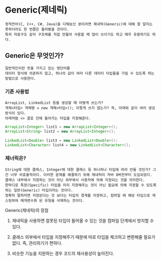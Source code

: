 # Generic(제네릭)

    정적언어(C, C++, C#, Java)을 다뤄보신 분이라면 제네릭(Generic)에 대해 잘 알지는 못하더라도 한 번쯤은 들어봤을 것이다. 
    특히 자료구조 같이 구조체를 직접 만들어 사용할 때 많이 쓰이기도 하고 매우 유용하기도 하다.

## Generic은 무엇인가?
    일반적인이란 뜻을 가지고 있는 영단어를
    데이터 형식에 의존하지 않고, 하나의 값이 여러 다른 데이터 타입들을 가질 수 있도록 하는 방법으로 사용한다. 

### 기존 사용법
    ArrayList, LinkedList 등을 생성할 때 어떻게 쓰는가?
    객체<타입> 객체명 = new 객체<타입>(); 이렇게 쓰지 않는가? 즉, 아래와 같이 여러 생성방식이 있다.
    아래처럼 <> 괄호 안에 들어가는 타입을 지정해준다.

```java
ArrayList<Integer> list1 = new ArrayList<Integer>();
ArrayList<String> list2 = new ArrayList<Integer>();
 
LinkedList<Double> list3 = new LinkedList<Double>():
LinkedList<Character> list4 = new LinkedList<Character>();
```

### 제너릭은? 
    String에 대한 클래스, Integer에 대한 클래스 등 하나하나 타입에 따라 만들 것인가? 그건 너무 비효율적이다. 이러한 문제를 해결하기 위해 제네릭이 자바 8버전부터 도입되었다.
    클래스 내부에서 지정하는 것이 아닌 외부에서 사용자에 의해 지정되는 것을 의미한다. 
    한마디로 특정(Specific) 타입을 미리 지정해주는 것이 아닌 필요에 의해 지정할 수 있도록 하는 일반(Generic) 타입이라는 것이다.
    정확히 말하자면 지정된다는 것 보다는 타입의 경계를 지정하고, 컴파일 때 해당 타입으로 캐스팅하여 매개변수화 된 유형을 삭제하는 것이다. 


 

 

 

 

 

 

 

 

Generic(제네릭)의 장점
 

 

 

1. 제네릭을 사용하면 잘못된 타입이 들어올 수 있는 것을 컴파일 단계에서 방지할 수 있다.

2. 클래스 외부에서 타입을 지정해주기 때문에 따로 타입을 체크하고 변환해줄 필요가 없다. 즉, 관리하기가 편하다.

3. 비슷한 기능을 지원하는 경우 코드의 재사용성이 높아진다.